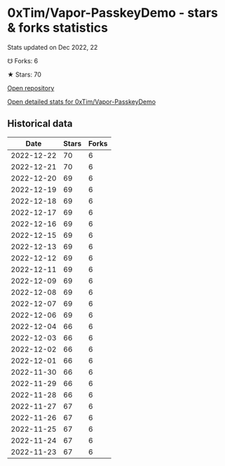 # 0xTim/Vapor-PasskeyDemo - stars & forks statistics

Stats updated on Dec 2022, 22

☋ Forks: 6

★ Stars: 70

[Open repository](https://github.com/0xTim/Vapor-PasskeyDemo)

[Open detailed stats for 0xTim/Vapor-PasskeyDemo](https://reviewgithub.com/rep/0xTim/Vapor-PasskeyDemo)

## Historical data
| Date | Stars | Forks |
|------|-------|-------|
| 2022-12-22 | 70 | 6 | 
| 2022-12-21 | 70 | 6 | 
| 2022-12-20 | 69 | 6 | 
| 2022-12-19 | 69 | 6 | 
| 2022-12-18 | 69 | 6 | 
| 2022-12-17 | 69 | 6 | 
| 2022-12-16 | 69 | 6 | 
| 2022-12-15 | 69 | 6 | 
| 2022-12-13 | 69 | 6 | 
| 2022-12-12 | 69 | 6 | 
| 2022-12-11 | 69 | 6 | 
| 2022-12-09 | 69 | 6 | 
| 2022-12-08 | 69 | 6 | 
| 2022-12-07 | 69 | 6 | 
| 2022-12-06 | 69 | 6 | 
| 2022-12-04 | 66 | 6 | 
| 2022-12-03 | 66 | 6 | 
| 2022-12-02 | 66 | 6 | 
| 2022-12-01 | 66 | 6 | 
| 2022-11-30 | 66 | 6 | 
| 2022-11-29 | 66 | 6 | 
| 2022-11-28 | 66 | 6 | 
| 2022-11-27 | 67 | 6 | 
| 2022-11-26 | 67 | 6 | 
| 2022-11-25 | 67 | 6 | 
| 2022-11-24 | 67 | 6 | 
| 2022-11-23 | 67 | 6 | 

